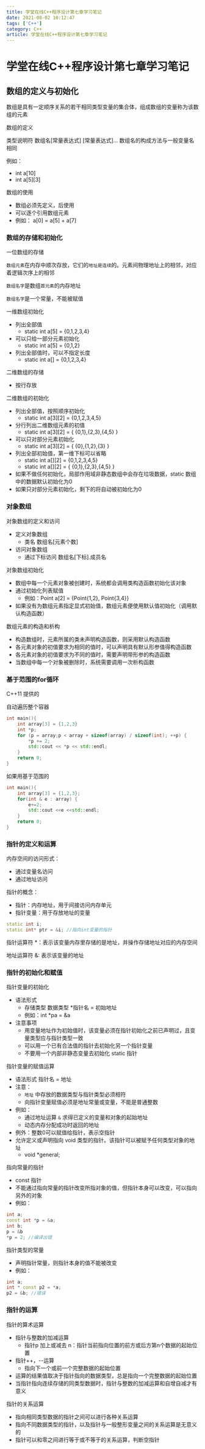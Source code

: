```yaml
---
title: 学堂在线C++程序设计第七章学习笔记
date: 2021-08-02 10:12:47
tags: ['C++']
category: C++
article: 学堂在线C++程序设计第七章学习笔记
---
```


# 学堂在线C++程序设计第七章学习笔记

## 数组的定义与初始化

数组是具有一定顺序关系的若干相同类型变量的集合体，组成数组的变量称为该数组的元素

数组的定义

类型说明符 数组名[常量表达式] [常量表达式]...
数组名的构成方法与一般变量名相同

例如：
- int a[10]
- int a[5][3]


数组的使用
- 数组必须先定义，后使用
- 可以逐个引用数组元素
- 例如：
a[0] = a[5] + a[7]

### 数组的存储和初始化

一位数组的存储

`数组元素`在内存中顺次存放，它们的`地址是连续`的。元素间物理地址上的相邻，对应着逻辑次序上的相邻

`数组名字`是数组`首元素`的内存地址

`数组名字`是一个常量，不能被赋值


一维数组初始化

- 列出全部值
    - static int a[5] = {0,1,2,3,4}
- 可以只给一部分元素初始化
    - static int a[5] = {0,1,2}
- 列出全部值时，可以不指定长度
    - static int a[] = {0,1,2,3,4}


二维数组的存储
- 按行存放

二维数组的初始化
- 列出全部值，按照顺序初始化
    - static int a[3][2] = {0,1,2,3,4,5}
- 分行列出二维数组元素的初值
    - static int a[3][2] = { {0,1},{2,3},{4,5} }
- 可以只对部分元素初始化
    - static int a[3][2] = { {0},{1,2},{3} }
- 列出全部初始值，第一维下标可以省略
    - static int a[][2] = {0,1,2,3,4,5}
    - static int a[][2] = { {0,1},{2,3},{4,5} }
- 如果不做任何初始化，局部作用域非静态数组中会存在垃圾数据，static 数组中的数据默认初始化为0
- 如果只对部分元素初始化，剩下的将自动被初始化为0


### 对象数组

对象数组的定义和访问
- 定义对象数组
    - 类名 数组名[元素个数]
- 访问对象数组
    - 通过下标访问 数组名[下标].成员名

对象数组初始化
- 数组中每一个元素对象被创建时，系统都会调用类构造函数初始化该对象
- 通过初始化列表赋值
    - 例如：Point a[2] = {Point{1,2}, Point{3,4}}
- 如果没有为数组元素指定显式初始值，数组元素便使用默认值初始化（调用默认构造函数）


数组元素的构造和析构
- 构造数组时，元素所属的类未声明构造函数，则采用默认构造函数
- 各元素对象的初值要求为相同的值时，可以声明具有默认形参值得构造函数
- 各元素对象的初值要求为不同的值时，需要声明带形参的构造函数
- 当数组中每一个对象被删除时，系统需要调用一次析构函数


### 基于范围的for循环

C++11 提供的

自动遍历整个容器

```C++
int main(){
    int array[3] = {1,2,3}
    int *p;
    for (p = array;p < array + sizeof(array) / sizeof(int); ++p) {
        *p += 2;
        std::cout << *p << std::endl;
    }
    return 0;
}
```

如果用基于范围的

```C++
int main(){
    int array[3] = {1,2,3};
    for(int & e : array) {
        e+=2;
        std::cout <<e <<std::endl;
    }
    return 0;
}
```

### 指针的定义和运算

内存空间的访问形式：
- 通过变量名访问
- 通过地址访问


指针的概念：
- 指针：内存地址，用于间接访问内存单元
- 指针变量：用于存放地址的变量

```C++
static int i;
static int* ptr = &i; //指向int变量的指针
```

指针运算符 *：表示该变量内存里存储的是地址，并操作存储地址对应的内存空间

地址运算符 &: 表示该变量的地址

### 指针的初始化和赋值

指针变量的初始化
- 语法形式
    - 存储类型 数据类型 *指针名 = 初始地址
    - 例如：int *pa = &a
- 注意事项
    - 用变量地址作为初始值时，该变量必须在指针初始化之前已声明过，且变量类型应与指针类型一致
    - 可以用一个已有合法值的指针去初始化另一个指针变量
    - 不要用一个内部非静态变量去初始化 static 指针

指针变量的赋值运算
- 语法形式 指针名 = 地址
- 注意：
    - `地址` 中存放的数据类型与指针类型必须相符
    - 向指针变量赋值必须是地址常量或变量，不能是普通整数
- 例如：
    - 通过地址运算 `&` 求得已定义的变量和对象的起始地址
    - 动态内存分配成功时返回的地址
- 例外：整数0可以赋值给指针，表示空指针
- 允许定义或声明指向 void 类型的指针。该指针可以被赋予任何类型对象的地址
    - void *general;


指向常量的指针
- const 指针
- 不能通过指向常量的指针改变所指对象的值，但指针本身可以改变，可以指向另外的对象
- 例如：
```C++
int a;
const int *p = &a;
int b;
p = &b
*p = 2; //编译出错
```

指针类型的常量
- 声明指针常量，则指针本身的值不能被改变
- 例如：
```C++
int a;
int * const p2 = *a;
p2 = &b; //错误
```

### 指针的运算

指针的算术运算
- 指针与整数的加减运算
    - 指针p 加上或减去 n：指针当前指向位置的前方或后方第n个数据的起始位置
- 指针++，--运算
    - 指向下一个或前一个完整数据的起始位置
- 运算的结果值取决于指针指向的数据类型，总是指向一个完整数据的起始位置
- 当指针指向连续存储的同类型数据时，指针与整数的加减运算和自增自减才有意义


指针的关系运算
- 指向相同类型数据的指针之间可以进行各种关系运算
- 指向不同数据类型的指针，以及指针与一般整形变量之间的关系运算是无意义的
- 指针可以和零之间进行等于或不等于的关系运算，判断空指针

